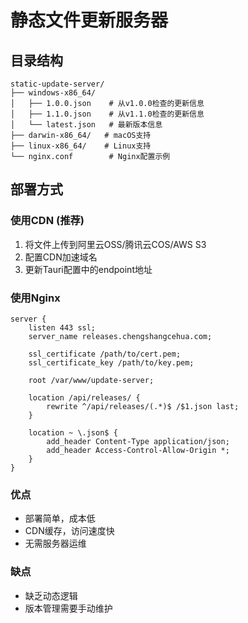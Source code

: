 # 静态文件更新服务器

## 目录结构
```
static-update-server/
├── windows-x86_64/
│   ├── 1.0.0.json    # 从v1.0.0检查的更新信息
│   ├── 1.1.0.json    # 从v1.1.0检查的更新信息
│   └── latest.json   # 最新版本信息
├── darwin-x86_64/   # macOS支持
├── linux-x86_64/    # Linux支持
└── nginx.conf        # Nginx配置示例
```

## 部署方式

### 使用CDN (推荐)
1. 将文件上传到阿里云OSS/腾讯云COS/AWS S3
2. 配置CDN加速域名
3. 更新Tauri配置中的endpoint地址

### 使用Nginx
```nginx
server {
    listen 443 ssl;
    server_name releases.chengshangcehua.com;
    
    ssl_certificate /path/to/cert.pem;
    ssl_certificate_key /path/to/key.pem;
    
    root /var/www/update-server;
    
    location /api/releases/ {
        rewrite ^/api/releases/(.*)$ /$1.json last;
    }
    
    location ~ \.json$ {
        add_header Content-Type application/json;
        add_header Access-Control-Allow-Origin *;
    }
}
```

### 优点
- 部署简单，成本低
- CDN缓存，访问速度快
- 无需服务器运维

### 缺点
- 缺乏动态逻辑
- 版本管理需要手动维护
